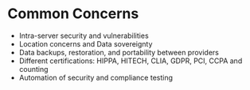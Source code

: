 # Common Concerns

* Intra-server security and vulnerabilities
* Location concerns and Data sovereignty
* Data backups, restoration, and portability between providers
* Different certifications: HIPPA, HITECH, CLIA, GDPR, PCI, CCPA and counting
* Automation of security and compliance testing

